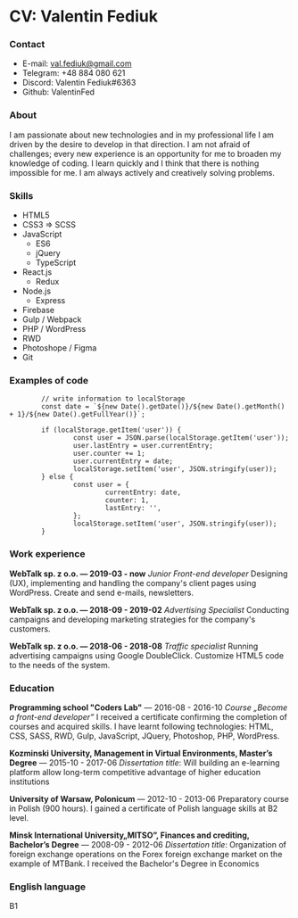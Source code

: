 # CV: Valentin Fediuk

### Contact

- E-mail: val.fediuk@gmail.com
- Telegram: +48 884 080 621
- Discord: Valentin Fediuk#6363
- Github: ValentinFed

### About

I am passionate about new technologies and in my professional life I am driven by the desire to develop in that direction. I am not afraid of challenges; every new experience is an opportunity for me to broaden my knowledge of coding. I learn quickly and I think that there is nothing impossible for me. I am always actively and creatively solving problems.

### Skills

- HTML5
- CSS3 => SCSS
- JavaScript
  - ES6
  - jQuery
  - TypeScript
- React.js
  - Redux
- Node.js
  - Express
- Firebase
- Gulp / Webpack
- PHP / WordPress
- RWD
- Photoshope / Figma
- Git

### Examples of code

```
        // write information to localStorage
        const date = `${new Date().getDate()}/${new Date().getMonth() + 1}/${new Date().getFullYear()}`;

        if (localStorage.getItem('user')) {
                const user = JSON.parse(localStorage.getItem('user'));
                user.lastEntry = user.currentEntry;
                user.counter += 1;
                user.currentEntry = date;
                localStorage.setItem('user', JSON.stringify(user));
        } else {
                const user = {
                        currentEntry: date,
                        counter: 1,
                        lastEntry: '',
                };
                localStorage.setItem('user', JSON.stringify(user));
        }
```

### Work experience

**WebTalk sp. z o.o. — 2019-03 - now**
_Junior Front-end developer_
Designing (UX), implementing and handling the company's client pages using WordPress. Create and send e-mails, newsletters.

**WebTalk sp. z o.o. — 2018-09 - 2019-02**
_Advertising Specialist_
Conducting campaigns and developing marketing strategies for the company's customers.

**WebTalk sp. z o.o. — 2018-06 - 2018-08**
_Traffic specialist_
Running advertising campaigns using Google DoubleClick. Customize HTML5 code to the needs of the system.

### Education

**Programming school "Coders Lab"** — 2016-08 - 2016-10
_Course „Become a front-end developer”_
I received a certificate confirming the completion of courses and acquired skills. I have learnt following technologies: HTML, CSS, SASS, RWD, Gulp, JavaScript, JQuery, Photoshop, PHP, WordPress.

**Kozminski University, Management in Virtual Environments, Master’s Degree** — 2015-10 - 2017-06
_Dissertation title_: Will building an e-learning platform allow long-term competitive advantage of higher education institutions

**University of Warsaw, Polonicum** — 2012-10 - 2013-06
Preparatory course in Polish (900 hours). I gained a certificate of Polish language skills at B2 level.

**Minsk International University„MITSO”, Finances and crediting, Bachelor’s Degree** — 2008-09 - 2012-06
_Dissertation title_: Organization of foreign exchange operations on the Forex foreign exchange market on the example of MTBank.
I received the Bachelor's Degree in Economics

### English language

B1
